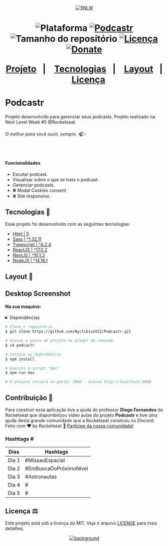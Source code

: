 <p align="center">
<a href="https://imgbb.com/"><img src="https://i.ibb.co/Sfg848j/6nlw.png" alt="5NLW" border="0"></a>
</p>
<h1 align="center">

<p align="center">
    <img alt="Plataforma" src="https://img.shields.io/static/v1?label=Plataforma&message=Mobile/PC&color=04d361&labelColor=8257e5">
    <a aria-label="Completado" href="https://nextlevelweek.com/episodios/react/5/edicao/5">
        <img alt="Podcastr" src="https://img.shields.io/badge/Podcastr-NLW 5.0-04d361?logo=data:image/png;base64,iVBORw0KGgoAAAANSUhEUgAAABAAAAAQCAMAAAAoLQ9TAAAALVBMVEVHcExxWsF0XMJzXMJxWcFsUsD///9jRrzY0u6Xh9Gsn9n39fyMecy0qd2bjNJWBT0WAAAABHRSTlMA2Do606wF2QAAAGlJREFUGJVdj1cWwCAIBLEsRU3uf9xobDH8+GZwUYi8i6ucJwrxKE+7D0G9Q4vlYqtmCSjndr4CgCgzlyFgfKfKCVO0LrPKjmiqMxGXkJwNnXskqWG+1oSM+BSwD8f29YLNjvx/OQrn+g99oQSoNmt3PgAAAABJRU5ErkJggg==&labelColor=8257e5"></img>
    </a>
    <img alt="Tamanho do repositório" src="https://img.shields.io/github/repo-size/NyctibiusVII/Podcastr?color=04d361&labelColor=8257e5">
    <a href="https://github.com/NyctibiusVII/Podcastr/blob/main/LICENSE">
        <img alt="Licença" src="https://img.shields.io/static/v1?label=License&message=MIT&color=04d361&labelColor=8257e5">
    </a>
    <a href="https://picpay.me/Matheus_nyctibius_vii">
        <img alt="Donate" src="https://img.shields.io/static/v1?label=$&message=Donate&color=8257e5&labelColor=04d361">
    </a>
</p>
<p align="center">
    <a href="#podcastr-">Projeto</a>&nbsp;&nbsp;&nbsp;|&nbsp;&nbsp;&nbsp;
    <a href="#tecnologias-">Tecnologias</a>&nbsp;&nbsp;&nbsp;|&nbsp;&nbsp;&nbsp;
    <a href="#layout-">Layout</a>&nbsp;&nbsp;&nbsp;|&nbsp;&nbsp;&nbsp;
    <a href="#licença-%EF%B8%8F">Licença</a>
</p>


# Podcastr
Projeto desenvolvido para gerenciar seus podcasts. Projeto realizado na Next Level Week #5 @Rocketseat.

###### O melhor para você ouvir, sempre. 🎧🎶

<br>

#### Funcionalidades
* Escutar podcast.
* Visualizar sobre o que se trata o podcast.
* Gerenciar podcasts.
* ❌ Modal Cookies consent
* ❌ Site responsivo.

## Tecnologias 🚀
Esse projeto foi desenvolvido com as seguintes tecnologias:
- [Html | 5](https://pt.wikipedia.org/wiki/HTML)
- [Sass | ^1.32.11](https://sass-lang.com/)
- [Typescript | ^4.2.4](https://www.typescriptlang.org/)
- [ReactJS | ^17.0.2](https://pt-br.reactjs.org/)
- [NextJS | ^10.1.3](https://nextjs.org/)
- [NodeJS | ^14.16.1](https://nodejs.org/en/)

## Layout 🚧
## Desktop Screenshot
<!--<div style="display: flex; flex-direction: 'column'; align-items: 'center';">
<!-- Responsive, 1440 x 900, 50% (Laptop L - 1440px)
    <img width="400px" src="./.github/desktop/home-without-podcast.png">
    <img width="400px" src="./.github/desktop/home-with-podcast.png">
    <img width="400px" src="./.github/desktop/podcast-information.png">
</div>
<a href="./.github/README-IMGS.md">Ver mais</a>

## Mobile Screenshot
<div style="display: flex; flex-direction: 'row';">
<!-- Responsive, 425 x 900, 60% (Mobile L - 425px)-->

</div>
<!--<a href="./.github/README-IMGS.md">Ver mais</a>-->
    <!-- IMGS
      ------------------------------
      home-without-podcast
      home-with-podcast
      ------------------------------
      podcast-information
      ------------------------------
    -->

#### Na sua maquina:


<details>
    <summary>Dependências</summary>

```json
    "dependencies": {
        "axios": "^0.21.1",
        "date-fns": "^2.21.1",
        "next": "10.1.3",
        "react": "17.0.2",
        "react-dom": "17.0.2",
        "sass": "^1.32.11"
    },
    "devDependencies": {
        "@types/node": "^14.14.41",
        "@types/react": "^17.0.3",
        "@types/react-dom": "^17.0.3",
        "json-server": "^0.16.3",
        "typescript": "^4.2.4"
    }
    //Ex: $ npm install @types/_____ -D
```
</details>

```bash
# Clone o repositório
$ git clone https://github.com/NyctibiusVII/Podcastr.git

# Acesse a pasta do projeto no prompt de comando
$ cd podcastr

# Instale as dependências
$ npm install

# Execute o script "dev"
$ npm run dev

# O projeto inciará na porta: 3000 - acesse http://localhost:3000
```

## Contribuição 💭
Para construir essa aplicação tive a ajuda do professor **Diego Fernandes** da Rocketseat que disponibilizou video aulas do projeto **Podcastr** e tive uma ajuda desta grande comunidade que a Rocketseat construiu no *Discord*.
Feito com ♥ by Rocketseat :wave: [Participe da nossa comunidade!](https://discord.gg/YxU7fJT)

### Hashtags \#
| Dias  | Hashtags               |
|-------|------------------------|
| Dia 1 | #MissaoEspacial        |
| Dia 2 | #EmBuscaDoPróximoNível |
| Dia 3 | #Astronautas           |
| Dia 4 | # |
| Dia 5 | # |

## Licença ⚖️
Este projeto está sob a licença do MIT. Veja o arquivo [LICENSE](https://github.com/NyctibiusVII/Podcastr/blob/main/LICENSE) para mais detalhes.

<p align="center">
<a href="https://ibb.co/QcwWvS5"><img src="https://i.ibb.co/VN4FYnK/cover-reactjs.png" alt="background" border="0"></a>
</p>